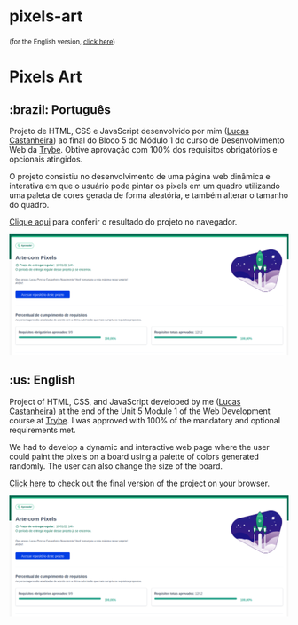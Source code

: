 # pixels-art
<small>(for the English version, <a href="#en">click here</a>)</small>

# Pixels Art
<h2>:brazil: Português</h2>
<p id="pt">Projeto de HTML, CSS e JavaScript desenvolvido por mim (<a href="https://www.linkedin.com/in/lucas-pereira-castanheira-nascimento-238355190/" target="_blank" rel="external">Lucas Castanheira</a>) ao final do Bloco 5 do Módulo 1 do curso de Desenvolvimento Web da <a href="https://www.betrybe.com" targe="_blank" rel="nofollow">Trybe</a>. Obtive aprovação com 100% dos requisitos obrigatórios e opcionais atingidos.</p>
<p>O projeto consistiu no desenvolvimento de uma página web dinâmica e interativa em que o usuário pode pintar os pixels em um quadro utilizando uma paleta de cores gerada de forma aleatória, e também alterar o tamanho do quadro.</p>
<p><a href="https://Lucas-PCN.github.io/pixels-art/" target="_blank">Clique aqui</a> para conferir o resultado do projeto no navegador.</p>

![Minha nota no projeto - My grade of the project](./notaPixel.png)
<br>

<h2 id="en">:us: English</h2>
<p>Project of HTML, CSS, and JavaScript developed by me (<a href="https://www.linkedin.com/in/lucas-pereira-castanheira-nascimento-238355190/" target="_blank" rel="external">Lucas Castanheira</a>) at the end of the Unit 5 Module 1 of the Web Development course at <a href="https://www.betrybe.com" targe="_blank" rel="nofollow">Trybe</a>. I was approved with 100% of the mandatory and optional requirements met.</p>
<p>We had to develop a dynamic and interactive web page where the user could paint the pixels on a board using a palette of colors generated randomly. The user can also change the size of the board.</p>
<p><a href="https://Lucas-PCN.github.io/pixels-art/" target="_blank">Click here</a> to check out the final version of the project on your browser.</p>

![My grade of the project - Minha nota no projeto](./notaPixel.png)
